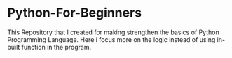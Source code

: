 # Python-For-Beginners
This Repository that I created for making strengthen the basics of Python Programming Language.
Here i focus more on the logic instead of using in-built function in the program. 
